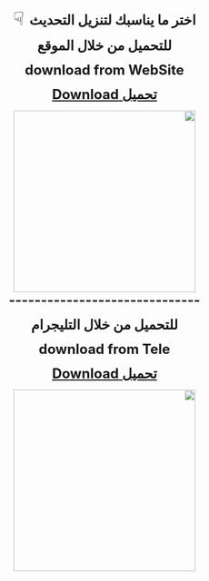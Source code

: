 <!-- saved from url=(0033)https://apk2.app/NAInstagram.html -->
<html>
<style type="text/css">
h1 {
    display: none;
}    
.markdown-body p, .markdown-body blockquote, .markdown-body ul, .markdown-body ol, .markdown-body dl, .markdown-body table, .markdown-body pre {
    margin-top: 0;
    margin-bottom: 1px;
}    
.markdown-body {
    font-family: -apple-system,BlinkMacSystemFont,"Segoe UI",Helvetica,Arial,sans-serif,"Apple Color Emoji","Segoe UI Emoji","Segoe UI Symbol";
    font-size: 1px;
    line-height: 1.5;
    word-wrap: break-word;
}    
</style>   
    <script id="allow-copy_script">(function agent() {
    let unlock = false
    document.addEventListener('allow_copy', (event) => {
      unlock = event.detail.unlock
    })
    const copyEvents = [
      'copy',
      'cut',
      'contextmenu',
      'selectstart',
      'mousedown',
      'mouseup',
      'mousemove',
      'keydown',
      'keypress',
      'keyup',
    ]
    const rejectOtherHandlers = (e) => {
      if (unlock) {
        e.stopPropagation()
        if (e.stopImmediatePropagation) e.stopImmediatePropagation()
      }
    }
    copyEvents.forEach((evt) => {
      document.documentElement.addEventListener(evt, rejectOtherHandlers, {
        capture: true,
      })
    })
  })()</script><head><meta http-equiv="Content-Type" content="text/html; charset=UTF-8">
<meta name="viewport" content="width=device-width, initial-scale=1">
</head>
<body><div dir="rtl" style="text-align: right;" trbidi="on">
<div class="separator" style="clear: both; text-align: center;">
</div>
<p style="text-align: center;"><span style="font-size: x-large;"><b>اختر ما يناسبك لتنزيل التحديث</b></span><span style="font-size: xx-large; text-align: right;">&nbsp;</span><span face="Tahoma, sans-serif, Arial, Helvetica" style="background-color: white; font-size: xx-large; text-align: right; white-space: pre-wrap;">☟</span></p><p style="text-align: center;"><span style="font-size: x-large;"><b>للتحميل من خلال الموقع</b></span></p><p style="text-align: center;"><span style="font-size: x-large;"><b>download from WebSite</b></span></p><p style="text-align: center;"><span style="font-size: x-large;"><b><a href="https://www.naljaede.com/2023/04/na-snapchat-plus.html">تحميل&nbsp;Download</a></b></span></p><div class="separator" style="clear: both; text-align: center;"><a href="https://www.naljaede.com/2023/04/na-snapchat-plus.html" style="margin-left: 1em; margin-right: 1em;"><img border="0" data-original-height="240" data-original-width="1100" src="https://1.bp.blogspot.com/-PtJc-1SBweI/YJlIsXsrWfI/AAAAAAAAByo/Fz6Xf9zipVkaNIycbWnE6t6RLuNJl8ihQCLcBGAsYHQ/s320/nad.png" width="320"></a></div><div class="separator" style="clear: both; text-align: center;"><span style="font-size: x-large;"><b>------------------------------</b></span></div><div class="separator" style="clear: both; text-align: center;"><p><span style="font-size: x-large;"><b>للتحميل من خلال التليجرام</b></span></p><p><span style="font-size: x-large;"><b>download from Tele</b></span></p><p><b style="font-size: x-large;"><a href="tg://resolve?domain=NA_Whatsapp">تحميل&nbsp;Download</a></b></p></div><div class="separator" style="clear: both; text-align: center;"><a href="tg://resolve?domain=NA_Whatsapp" style="margin-left: 1em; margin-right: 1em;"><img border="0" data-original-height="240" data-original-width="1100" src="https://1.bp.blogspot.com/-qGbulpb1pWQ/YJlIsGi9acI/AAAAAAAAByk/rD8qmz-h_c0yCYJ66YXKow83Rem4S45UQCLcBGAsYHQ/s320/nat.png" width="320"></a></div><p></p><p></p>
<div style="background: 0px 0px rgb(255, 255, 255); border: 0px; box-sizing: border-box; color: #666666; font-family: roboto, sans-serif; font-size: 14px; margin: 0px; outline: 0px; padding: 0px; text-align: center; vertical-align: baseline;">
</div>
</div></body></html>
